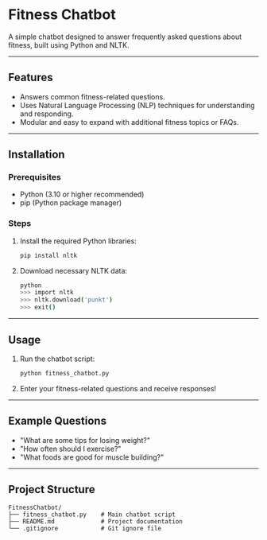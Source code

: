 # Fitness Chatbot

A simple chatbot designed to answer frequently asked questions about fitness, built using Python and NLTK.

---

## Features
- Answers common fitness-related questions.
- Uses Natural Language Processing (NLP) techniques for understanding and responding.
- Modular and easy to expand with additional fitness topics or FAQs.

---

## Installation

### Prerequisites
- Python (3.10 or higher recommended)
- pip (Python package manager)

### Steps
1. Install the required Python libraries:
   ```bash
   pip install nltk
   ```
2. Download necessary NLTK data:
   ```bash
   python
   >>> import nltk
   >>> nltk.download('punkt')
   >>> exit()
   ```

---

## Usage
1. Run the chatbot script:
   ```bash
   python fitness_chatbot.py
   ```
2. Enter your fitness-related questions and receive responses!

---

## Example Questions
- "What are some tips for losing weight?"
- "How often should I exercise?"
- "What foods are good for muscle building?"

---

## Project Structure
```
FitnessChatbot/
├── fitness_chatbot.py    # Main chatbot script
├── README.md             # Project documentation
└── .gitignore            # Git ignore file
```
